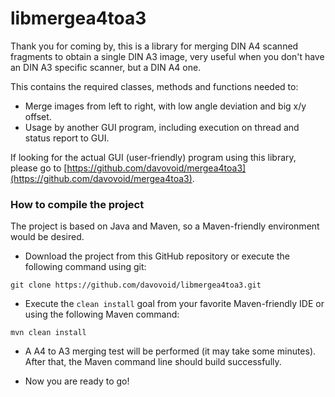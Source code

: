 # libmergea4toa3

Thank you for coming by, this is a library for merging DIN A4 scanned fragments to obtain a single DIN A3 image, very useful when you don't have an DIN A3 specific scanner, but a DIN A4 one.

This contains the required classes, methods and functions needed to:

 * Merge images from left to right, with low angle deviation and big x/y offset.
 * Usage by another GUI program, including execution on thread and status report to GUI.
 
If looking for the actual GUI (user-friendly) program using this library, please go to [https://github.com/davovoid/mergea4toa3](https://github.com/davovoid/mergea4toa3).

### How to compile the project

The project is based on Java and Maven, so a Maven-friendly environment would be desired.

* Download the project from this GitHub repository or execute the following command using git:

```
git clone https://github.com/davovoid/libmergea4toa3.git
```

* Execute the `clean install` goal from your favorite Maven-friendly IDE or using the following Maven command:

```
mvn clean install
```

* A A4 to A3 merging test will be performed (it may take some minutes). After that, the Maven command line should build successfully.

* Now you are ready to go!